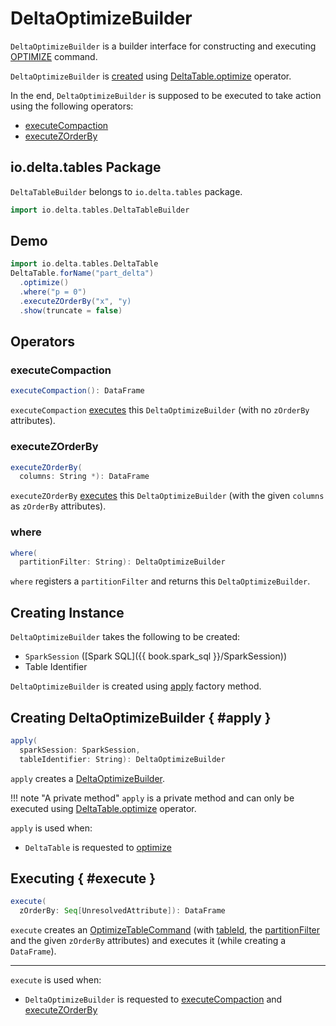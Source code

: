# DeltaOptimizeBuilder

`DeltaOptimizeBuilder` is a builder interface for constructing and executing [OPTIMIZE](commands/optimize/index.md) command.

`DeltaOptimizeBuilder` is [created](#apply) using [DeltaTable.optimize](DeltaTable.md#optimize) operator.

In the end, `DeltaOptimizeBuilder` is supposed to be executed to take action using the following operators:

* [executeCompaction](#executeCompaction)
* [executeZOrderBy](#executeZOrderBy)

## io.delta.tables Package

`DeltaTableBuilder` belongs to `io.delta.tables` package.

```scala
import io.delta.tables.DeltaTableBuilder
```

## Demo

```scala
import io.delta.tables.DeltaTable
DeltaTable.forName("part_delta")
  .optimize()
  .where("p = 0")
  .executeZOrderBy("x", "y)
  .show(truncate = false)
```

## Operators

### <span id="executeCompaction"> executeCompaction

```scala
executeCompaction(): DataFrame
```

`executeCompaction` [executes](#execute) this `DeltaOptimizeBuilder` (with no `zOrderBy` attributes).

### <span id="executeZOrderBy"> executeZOrderBy

```scala
executeZOrderBy(
  columns: String *): DataFrame
```

`executeZOrderBy` [executes](#execute) this `DeltaOptimizeBuilder` (with the given `columns` as `zOrderBy` attributes).

### <span id="where"><span id="partitionFilter"> where

```scala
where(
  partitionFilter: String): DeltaOptimizeBuilder
```

`where` registers a `partitionFilter` and returns this `DeltaOptimizeBuilder`.

## Creating Instance

`DeltaOptimizeBuilder` takes the following to be created:

* <span id="sparkSession"> `SparkSession` ([Spark SQL]({{ book.spark_sql }}/SparkSession))
* <span id="tableIdentifier"> Table Identifier

`DeltaOptimizeBuilder` is created using [apply](#apply) factory method.

## Creating DeltaOptimizeBuilder { #apply }

```scala
apply(
  sparkSession: SparkSession,
  tableIdentifier: String): DeltaOptimizeBuilder
```

`apply` creates a [DeltaOptimizeBuilder](#creating-instance).

!!! note "A private method"
    `apply` is a private method and can only be executed using [DeltaTable.optimize](DeltaTable.md#optimize) operator.

`apply` is used when:

* `DeltaTable` is requested to [optimize](DeltaTable.md#optimize)

## Executing { #execute }

```scala
execute(
  zOrderBy: Seq[UnresolvedAttribute]): DataFrame
```

`execute` creates an [OptimizeTableCommand](commands/optimize/OptimizeTableCommand.md) (with [tableId](commands/optimize/OptimizeTableCommand.md#tableId), the [partitionFilter](#partitionFilter) and the given `zOrderBy` attributes) and executes it (while creating a `DataFrame`).

---

`execute` is used when:

* `DeltaOptimizeBuilder` is requested to [executeCompaction](#executeCompaction) and [executeZOrderBy](#executeZOrderBy)
